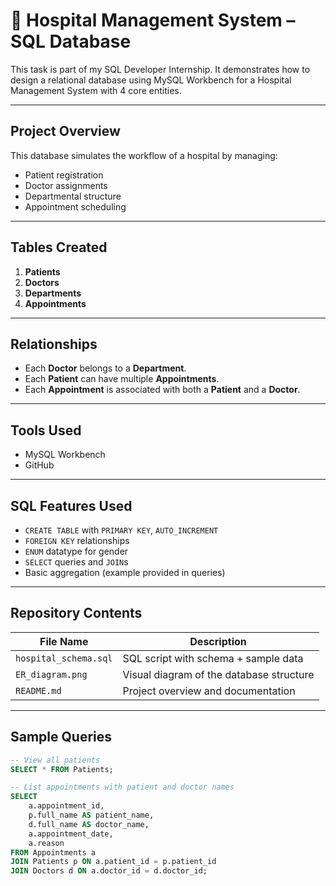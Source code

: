 # 🏥 Hospital Management System – SQL Database 

This task is part of my SQL Developer Internship. It demonstrates how to design a relational database using MySQL Workbench for a Hospital Management System with 4 core entities.

---

##  Project Overview

This database simulates the workflow of a hospital by managing:

- Patient registration
- Doctor assignments
- Departmental structure
- Appointment scheduling

---

##  Tables Created

1. **Patients**
2. **Doctors**
3. **Departments**
4. **Appointments**

---

##  Relationships

- Each **Doctor** belongs to a **Department**.
- Each **Patient** can have multiple **Appointments**.
- Each **Appointment** is associated with both a **Patient** and a **Doctor**.

---

##  Tools Used

- MySQL Workbench
- GitHub

---

##  SQL Features Used

- `CREATE TABLE` with `PRIMARY KEY`, `AUTO_INCREMENT`
- `FOREIGN KEY` relationships
- `ENUM` datatype for gender
- `SELECT` queries and `JOIN`s
- Basic aggregation (example provided in queries)

---

##  Repository Contents

| File Name            | Description                              |
|---------------------|------------------------------------------|
| `hospital_schema.sql` | SQL script with schema + sample data     |
| `ER_diagram.png`     | Visual diagram of the database structure |
| `README.md`          | Project overview and documentation       |

---

##  Sample Queries

```sql
-- View all patients
SELECT * FROM Patients;

-- List appointments with patient and doctor names
SELECT 
    a.appointment_id,
    p.full_name AS patient_name,
    d.full_name AS doctor_name,
    a.appointment_date,
    a.reason
FROM Appointments a
JOIN Patients p ON a.patient_id = p.patient_id
JOIN Doctors d ON a.doctor_id = d.doctor_id;
